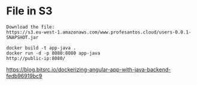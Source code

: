 # File in S3
```
Download the file:
https://s3.eu-west-1.amazonaws.com/www.profesantos.cloud/users-0.0.1-SNAPSHOT.jar
```
```
docker build -t app-java .
docker run -d -p 8080:8080 app-java
http://public-ip:8080/
```

https://blog.bitsrc.io/dockerizing-angular-app-with-java-backend-fedb96919bc9
